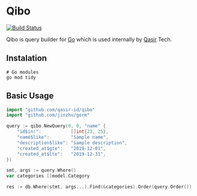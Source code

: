 # Qibo

[![Build Status](https://travis-ci.com/qasir-id/qibo.svg?branch=master)](https://travis-ci.com/qasir-id/qibo)

Qibo is query builder for [Go](https://golang.org/) which is used internally by [Qasir](https://www.qasir.id/) Tech.

## Instalation

```
# Go modules
go mod tidy
```

## Basic Usage

```go
import "github.com/qasir-id/qibo"
import "github.com/jinzhu/gorm"

query := qibo.NewQuery(0, 0, "name" {
	"id$in!":  	        []int{23, 25},
	"name$like":        "Sample name",
	"description$like": "Sample description",
	"created_at$gte":   "2019-12-01",
	"created_at$lte":   "2019-12-31",
})

smt, args := query.Where()
var categories []model.Category

res := db.Where(stmt, args...).Find(&categories).Order(query.Order())
```

